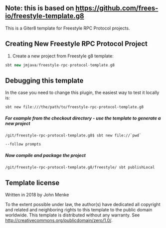 ## Note: this is based on https://github.com/frees-io/freestyle-template.g8
This is a Giter8 template for Freestyle RPC Protocol projects.

## Creating New Freestyle RPC Protocol Project

1. Create a new project from Freestyle g8 template:

```scala
sbt new jmjava/freestyle-rpc-protocol-template.g8
```


## Debugging this template

In the case you need to change this plugin, the easiest way to test it locally is:

```
sbt new file:///the/path/to/freestyle-rpc-protocol-template.g8
```


##### For example from the checkout directory - use the template to generate a new project

```
/git/freestyle-rpc-protocol-template.g8$ sbt new file://`pwd`﻿

--follow prompts

```

##### Now compile and package the project

```
/git/freestyle-rpc-protocol-template.g8/freestyle/ sbt publishLocal

```

Template license
----------------
Written in 2018 by John Menke

To the extent possible under law, the author(s) have dedicated all copyright and related
and neighboring rights to this template to the public domain worldwide.
This template is distributed without any warranty. See <http://creativecommons.org/publicdomain/zero/1.0/>.
